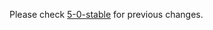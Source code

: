 
Please check [5-0-stable](https://github.com/rails/rails/blob/5-0-stable/actionmailer/CHANGELOG.md) for previous changes.

